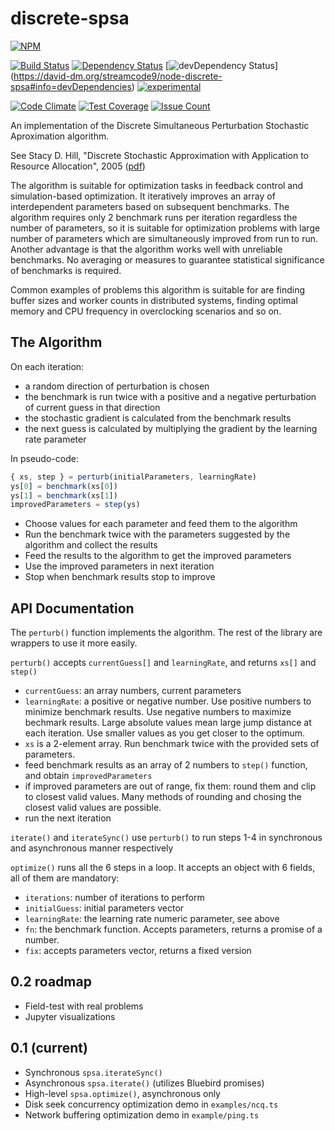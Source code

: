 # discrete-spsa 

[![NPM][npm-badge]][npm-link]

[![Build Status]][travis-link] [![Dependency Status]](https://david-dm.org/streamcode9/node-discrete-spsa) [![devDependency Status]] (https://david-dm.org/streamcode9/node-discrete-spsa#info=devDependencies) [![experimental][experimental-badge]][stability-link]  

[![Code Climate](https://codeclimate.com/github/streamcode9/node-discrete-spsa/badges/gpa.svg)](https://codeclimate.com/github/streamcode9/node-discrete-spsa) [![Test Coverage](https://codeclimate.com/github/streamcode9/node-discrete-spsa/badges/coverage.svg)](https://codeclimate.com/github/streamcode9/node-discrete-spsa/coverage) [![Issue Count](https://codeclimate.com/github/streamcode9/node-discrete-spsa/badges/issue_count.svg)](https://codeclimate.com/github/streamcode9/node-discrete-spsa)

An implementation of the Discrete Simultaneous Perturbation Stochastic Aproximation algorithm.

See Stacy D. Hill, "Discrete Stochastic Approximation with Application to Resource Allocation", 2005 
([pdf])

The algorithm is suitable for optimization tasks in feedback control and 
simulation-based optimization. It iteratively improves an array of interdependent
parameters based on subsequent benchmarks. The algorithm requires only 2 benchmark
runs per iteration regardless the number of parameters, so it is suitable for optimization
problems with large number of parameters which are simultaneously improved from run to run. 
Another advantage is that the algorithm works well with unreliable benchmarks. No averaging
or measures to guarantee statistical significance of benchmarks is required.

Common examples of problems this algorithm is suitable for are finding buffer sizes and worker
counts in distributed systems, finding optimal memory and CPU frequency in overclocking scenarios
and so on.

## The Algorithm

On each iteration:

- a random direction of perturbation is chosen
- the benchmark is run twice with a positive and a negative perturbation of current guess in that direction
- the stochastic gradient is calculated from the benchmark results
- the next guess is calculated by multiplying the gradient by the learning rate parameter

In pseudo-code:

```Javascript
{ xs, step } = perturb(initialParameters, learningRate)
ys[0] = benchmark(xs[0])
ys[1] = benchmark(xs[1])
improvedParameters = step(ys)
```

- Choose values for each parameter and feed them to the algorithm
- Run the benchmark twice with the parameters suggested by the algorithm and collect the results
- Feed the results to the algorithm to get the improved parameters
- Use the improved parameters in next iteration
- Stop when benchmark results stop to improve

## API Documentation

The `perturb()` function implements the algorithm. The rest of the library are wrappers to use it more easily.

`perturb()` accepts `currentGuess[]` and `learningRate`, and returns `xs[]` and `step()` 
 - `currentGuess`: an array numbers, current parameters
 - `learningRate`: a positive or negative number. Use positive numbers to minimize benchmark results. Use negative numbers to maximize bechmark results. Large absolute values mean large jump distance at each iteration. Use smaller values as you get closer to the optimum. 
 - `xs` is a 2-element array. Run benchmark twice with the provided sets of parameters.
 - feed benchmark results as an array of 2 numbers to `step()` function, and obtain `improvedParameters`
 - if improved parameters are out of range, fix them: round them and clip to closest valid values. Many methods of rounding and chosing the closest valid values are possible.
 - run the next iteration
 
`iterate()` and `iterateSync()` use `perturb()` to run steps 1-4 in synchronous and asynchronous manner respectively

`optimize()` runs all the 6 steps in a loop. It accepts an object with 6 fields, all of them are mandatory:

- `iterations`: number of iterations to perform
- `initialGuess`: initial parameters vector
- `learningRate`: the learning rate numeric parameter, see above
- `fn`: the benchmark function. Accepts parameters, returns a promise of a number.
- `fix`: accepts parameters vector, returns a fixed version

## 0.2 roadmap

- Field-test with real problems
- Jupyter visualizations

## 0.1 (current)

- Synchronous `spsa.iterateSync()`
- Asynchronous `spsa.iterate()` (utilizes Bluebird promises)
- High-level `spsa.optimize()`, asynchronous only
- Disk seek concurrency optimization demo in `examples/ncq.ts`
- Network buffering optimization demo in `example/ping.ts` 

[pdf]: http://www.jhuapl.edu/SPSA/PDF-SPSA/Hill_TechDig05.pdf
[Build Status]: https://travis-ci.org/streamcode9/node-discrete-spsa.svg?branch=master
[travis-link]: https://travis-ci.org/streamcode9/node-discrete-spsa
[Dependency Status]: https://david-dm.org/streamcode9/node-discrete-spsa.svg
[devDependency Status]: https://david-dm.org/streamcode9/node-discrete-spsa/dev-status.svg
[npm-badge]: https://nodei.co/npm/discrete-spsa.png?downloads=true&downloadRank=true&stars=true
[npm-link]: https://nodei.co/npm/discrete-spsa/
[experimental-badge]: http://badges.github.io/stability-badges/dist/experimental.svg
[stability-link]: http://github.com/badges/stability-badges
